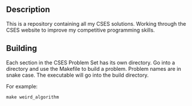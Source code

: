 ## Description
This is a repository containing all my CSES solutions. Working through the CSES website to improve my competitive programming skills.

## Building
Each section in the CSES Problem Set has its own directory. Go into a directory and use the Makefile to build a problem. Problem names are in snake case.
The executable will go into the build directory.

For example:

```
make weird_algorithm
```
